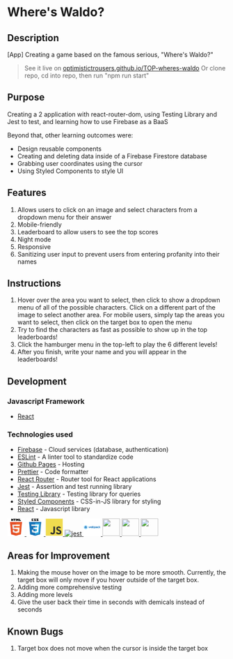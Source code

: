 # Where's Waldo?

## Description

[App] Creating a game based on the famous serious, "Where's Waldo?" 

> See it live on [optimistictrousers.github.io/TOP-wheres-waldo](https://optimistictrousers.github.io/TOP-wheres-waldo/)
> Or clone repo, cd into repo, then run "npm run start"

## Purpose

Creating a 2 application with react-router-dom, using Testing Library and Jest to test, and learning how to use Firebase as a BaaS

Beyond that, other learning outcomes were:

- Design reusable components
- Creating and deleting data inside of a Firebase Firestore database
- Grabbing user coordinates using the cursor
- Using Styled Components to style UI


## Features

1. Allows users to click on an image and select characters from a dropdown menu for their answer
2. Mobile-friendly
3. Leaderboard to allow users to see the top scores
4. Night mode
5. Responsive
6. Sanitizing user input to prevent users from entering profanity into their names

## Instructions

1. Hover over the area you want to select, then click to show a dropdown menu of all of the possible characters. Click on a different part of the image to select another area. For mobile users, simply tap the areas you want to select, then click on the target box to open the menu
2. Try to find the characters as fast as possible to show up in the top leaderboards!
3. Click the hamburger menu in the top-left to play the 6 different levels!
4. After you finish, write your name and you will appear in the leaderboards!

## Development

### Javascript Framework

- [React](https://github.com/facebook/create-react-app)

### Technologies used

- [Firebase](https://firebase.google.com/) - Cloud services (database, authentication)
- [ESLint](https://eslint.org/) - A linter tool to standardize code
- [Github Pages](https://pages.github.com/) - Hosting
- [Prettier](https://prettier.io/) - Code formatter
- [React Router](https://reactrouter.com/web/guides/quick-start) - Router tool for React applications
- [Jest](https://github.com/facebook/jest) - Assertion and test running library
- [Testing Library](https://github.com/testing-library/dom-testing-library) - Testing library for queries
- [Styled Components](https://github.com/styled-components/styled-components) - CSS-in-JS library for styling
- [React](https://github.com/facebook/react/) - Javascript library

<p align="left"> 
<a href="https://www.w3.org/html/" target="_blank"> <img src="https://raw.githubusercontent.com/devicons/devicon/master/icons/html5/html5-original-wordmark.svg" alt="html5" width="40" height="40"/> </a> 
<a href="https://www.w3schools.com/css/" target="_blank"> <img src="https://raw.githubusercontent.com/devicons/devicon/master/icons/css3/css3-original-wordmark.svg" alt="css3" width="40" height="40"/> </a>
<a href="https://developer.mozilla.org/en-US/docs/Web/JavaScript" target="_blank"> <img src="https://raw.githubusercontent.com/devicons/devicon/master/icons/javascript/javascript-original.svg" alt="javascript" width="40" height="40"/> </a>
<a href="https://jestjs.io" target="_blank"> <img src="https://www.vectorlogo.zone/logos/jestjsio/jestjsio-icon.svg" alt="jest" width="40" height="40"/> </a>
<a href="https://webpack.js.org" target="_blank"> <img src="https://raw.githubusercontent.com/devicons/devicon/d00d0969292a6569d45b06d3f350f463a0107b0d/icons/webpack/webpack-original-wordmark.svg" alt="webpack" width="40" height="40"/> </a> 
<a href="https://styled-components.com/"> <img src="https://lxspandora.gallerycdn.vsassets.io/extensions/lxspandora/vscode-styled-components-snippets/1.0.2/1506443337800/Microsoft.VisualStudio.Services.Icons.Default" width="40" height="40"/> </a> 
<a href="https://reactjs.org/"> <img src="https://logos-download.com/wp-content/uploads/2016/09/React_logo_logotype_emblem.png" width="40" height="40"/> 
<a href="https://testing-library.com/"> <img src="https://testing-library.com/img/octopus-64x64.png" width="40" height="40"/> </a> 
</p>

## Areas for Improvement

1. Making the mouse hover on the image to be more smooth. Currently, the target box will only move if you hover outside of the target box.
2. Adding more comprehensive testing
3. Adding more levels
4. Give the user back their time in seconds with demicals instead of seconds

## Known Bugs

1. Target box does not move when the cursor is inside the target box
